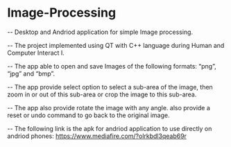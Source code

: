# Image-Processing

-- Desktop and Andriod  application for simple Image processing.

-- The project implemented using QT with C++ language during Human and Computer Interact I.

-- The app able to open and save Images of the following formats: “png”, “jpg” and “bmp”.

-- The app  provide select option to select a sub-area of the image, then zoom in or out of this sub-area
   or crop the image to this sub-area.

-- The app also provide rotate the image with any angle. also provide a reset or undo command to go back to the original image.

-- The following link is the apk for andriod application to use directly on andriod phones: 
    https://www.mediafire.com/?olrkbdl3qeab69r
